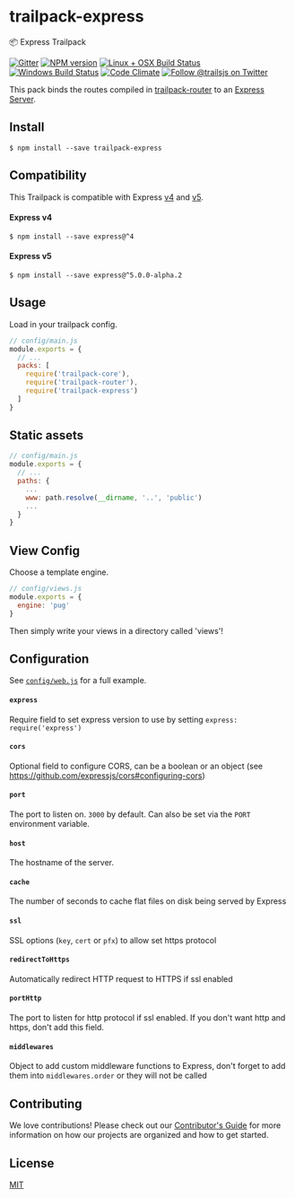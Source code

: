 # trailpack-express
:package: Express Trailpack

[![Gitter][gitter-image]][gitter-url]
[![NPM version][npm-image]][npm-url]
[![Linux + OSX Build Status][ci-image]][ci-url]
[![Windows Build Status][appveyor-image]][appveyor-url]
[![Code Climate][codeclimate-image]][codeclimate-url]
[![Follow @trailsjs on Twitter][twitter-image]][twitter-url]

This pack binds the routes compiled in [trailpack-router](https://github.com/trailsjs/trailpack-router)
to an [Express Server](http://expressjs.com/en/api.html). 

## Install

```
$ npm install --save trailpack-express
```

## Compatibility

This Trailpack is compatible with Express [v4](http://expressjs.com/en/4x/api.html) and [v5](https://github.com/expressjs/express/tree/5.0).

#### Express v4

```
$ npm install --save express@^4
```

#### Express v5

```
$ npm install --save express@^5.0.0-alpha.2
```

## Usage
Load in your trailpack config.

```js
// config/main.js
module.exports = {
  // ...
  packs: [
    require('trailpack-core'),
    require('trailpack-router'),
    require('trailpack-express')
  ]
}
```

## Static assets
```js
// config/main.js
module.exports = {
  // ...
  paths: {
    ...
    www: path.resolve(__dirname, '..', 'public')
    ...
  }
}
```

## View Config
Choose a template engine.

```js
// config/views.js
module.exports = {
  engine: 'pug'
}
```

Then simply write your views in a directory called 'views'!

## Configuration

See [`config/web.js`](https://github.com/trailsjs/trailpack-express/blob/master/archetype/config/web.js) for a full example.

#### `express`
Require field to set express version to use by setting `express: require('express')`

#### `cors`
Optional field to configure CORS, can be a boolean or an object (see https://github.com/expressjs/cors#configuring-cors)

#### `port`
The port to listen on. `3000` by default. Can also be set via the `PORT` environment variable.

#### `host`
The hostname of the server.

#### `cache`
The number of seconds to cache flat files on disk being served by Express

#### `ssl`
SSL options (`key`, `cert` or `pfx`) to allow set https protocol

#### `redirectToHttps`
Automatically redirect HTTP request to HTTPS if ssl enabled

#### `portHttp`
The port to listen for http protocol if ssl enabled. If you don't want http and https, don't add this field.

#### `middlewares`
Object to add custom middleware functions to Express, don't forget to add them into `middlewares.order` or they will not be called

## Contributing
We love contributions! Please check out our [Contributor's Guide](https://github.com/trailsjs/trails/blob/master/.github/CONTRIBUTING.md) for more
information on how our projects are organized and how to get started.

## License
[MIT](https://github.com/trailsjs/trailpack-express/blob/master/LICENSE)

[trails-image]: http://i.imgur.com/zfT2NEv.png
[trails-url]: http://trailsjs.io
[npm-image]: https://img.shields.io/npm/v/trailpack-express.svg?style=flat-square
[npm-url]: https://npmjs.org/package/trailpack-express
[ci-image]: https://img.shields.io/travis/trailsjs/trailpack-express.svg?style=flat-square&label=Linux%20/%20OSX
[ci-url]: https://travis-ci.org/trailsjs/trailpack-express
[appveyor-image]: https://img.shields.io/appveyor/ci/trailsjs/trailpack-express/master.svg?style=flat-square&label=Windows
[appveyor-url]: https://ci.appveyor.com/project/trailsjs/trailpack-express
[codeclimate-image]: https://img.shields.io/codeclimate/github/trailsjs/trailpack-express.svg?style=flat-square
[codeclimate-url]: https://codeclimate.com/github/trailsjs/trailpack-express
[gitter-image]: http://img.shields.io/badge/+%20GITTER-JOIN%20CHAT%20%E2%86%92-1DCE73.svg?style=flat-square
[gitter-url]: https://gitter.im/trailsjs/trails
[twitter-image]: https://img.shields.io/twitter/follow/trailsjs.svg?style=social
[twitter-url]: https://twitter.com/trailsjs
